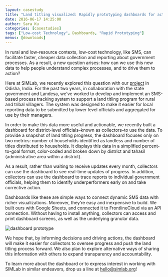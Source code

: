 ```yaml
---
layout: casestudy
title: "Land titling visualized: Rapidly prototyping dashboards for action"
date: 2016-06-17 14:25:00
author: Sara Ku
categories: [casestudies]
tags: ["Low-cost Technology", Dashboards, "Rapid Prototyping"]
menus: [downloads]
---
```


In rural and low-resource contexts, low-cost technology, like SMS, can facilitate faster, cheaper data collection and reporting about government processes. As a result, a new question arises: how can we use this new data to help people understand complex processes, and to drive them to action?

Here at SIMLab, we recently explored this question with our <a href="http://simlab.org/blog/2015/07/23/paper-houses-digital-homes/" target="_blank">project</a> in Odisha, India. For the past two years, in collaboration with the state government and Landesa, we’ve worked to develop and implement an SMS-based process tracking system to support a land titling program for rural and tribal villagers. The system was designed to make it easier for local reporting data to be submitted by lower level officials and aggregated for use by their managers.

In order to make this data more useful and actionable, we recently built a dashboard for district-level officials–known as collectors–to use the data. To provide a snapshot of land titling progress, the dashboard focuses only on two metrics: number of households identified as landless and number of titles distributed to households. It displays this data in a simplified percent-to-goal format, color-coded and broken down by district and tahasil (administrative area within a district).

As a result, rather than waiting to receive updates every month, collectors can use the dashboard to see real-time updates of progress. In addition, collectors can use the dashboard to trace reports to individual government officials, helping them to identify underperformers early on and take corrective action.

Dashboards like these are simple ways to connect dynamic SMS data with richer visualizations. Moreover, they’re easy and inexpensive to build. We built ours with Google Sheets, and connected it to FrontlineCloud via an API connection. Without having to install anything, collectors can access and print dashboard screens, as well as the underlying granular data.

<img src="{{site.baseurl}}/images/post_images/dashboard_prototype.jpg" alt="dashboard prototype">

We hope that, by informing decisions and driving actions, the dashboard will make it easier for collectors to oversee progress and push the land titling process forward. We also plan to explore alternative ways of sharing this information with others to expand transparency and accountability.

To learn more about the dashboard or to express interest in working with SIMLab in similar endeavors, drop us a line at <a href="mailto:hello@simlab.org">hello@simlab.org</a>!
